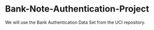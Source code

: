 # Bank-Note-Authentication-Project
We will use the Bank Authentication Data Set from the UCI repository.
